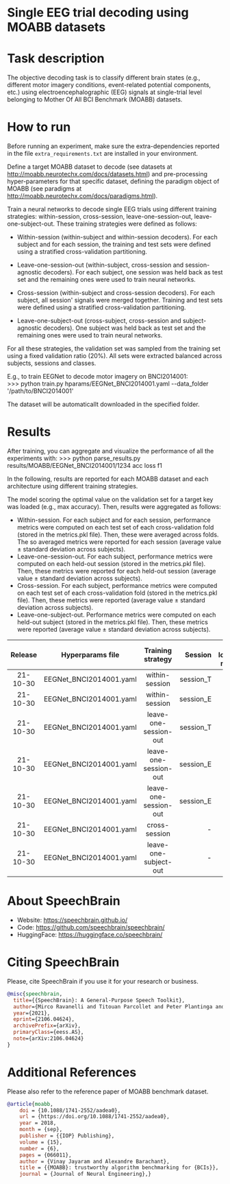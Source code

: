 # Single EEG trial decoding using MOABB datasets
# Task description
The objective decoding task is to classify different brain states (e.g., different motor imagery conditions, event-related potential components, etc.) using electroencephalographic (EEG) signals at single-trial level belonging to Mother Of All BCI Benchmark (MOABB) datasets.

# How to run
Before running an experiment, make sure the extra-dependencies reported in the file `extra_requirements.txt` are installed in your environment.

Define a target MOABB dataset to decode (see datasets at http://moabb.neurotechx.com/docs/datasets.html) and pre-processing hyper-parameters for that specific dataset, defining the paradigm object of MOABB (see paradigms at http://moabb.neurotechx.com/docs/paradigms.html).

Train a neural networks to decode single EEG trials using different training strategies: within-session, cross-session, leave-one-session-out, leave-one-subject-out.
These training strategies were defined as follows:
* Within-session (within-subject and within-session decoders).
    For each subject and for each session, the training and test sets were defined using a stratified cross-validation partitioning.

* Leave-one-session-out (within-subject, cross-session and session-agnostic decoders).
    For each subject, one session was held back as test set and the remaining ones were used to train neural networks.

* Cross-session (within-subject and cross-session decoders).
    For each subject, all session' signals were merged together.
    Training and test sets were defined using a stratified cross-validation partitioning.

* Leave-one-subject-out (cross-subject, cross-session and subject-agnostic decoders).
    One subject was held back as test set and the remaining ones were used to train neural networks.

For all these strategies, the validation set was sampled from the training set using a fixed validation ratio (20%).
All sets were extracted balanced across subjects, sessions and classes.

E.g., to train EEGNet to decode motor imagery on BNCI2014001:\
\>>> python train.py hparams/EEGNet_BNCI2014001.yaml --data_folder '/path/to/BNCI2014001'

The dataset will be automaticallt downloaded in the specified folder.


# Results
After training, you can aggregate and visualize the performance of all the experiments with:
\>>> python parse_results.py results/MOABB/EEGNet_BNCI2014001/1234 acc loss f1


In the following, results are reported for each MOABB dataset and each architecture using different training strategies.

The model scoring the optimal value on the validation set for a target key  was loaded (e.g., max accuracy). Then, results were aggregated as follows:
* Within-session. For each subject and for each session, performance metrics were computed on each test set of each cross-validation fold (stored in the metrics.pkl file). Then, these were averaged across folds. The so averaged metrics were reported for each session (average value ± standard deviation across subjects).
* Leave-one-session-out. For each subject, performance metrics were computed on each held-out session (stored in the metrics.pkl file). Then, these metrics were reported for each held-out session (average value ± standard deviation across subjects).
* Cross-session. For each subject, performance metrics were computed on each test set of each cross-validation fold (stored in the metrics.pkl file). Then, these metrics were reported (average value ± standard deviation across subjects).
* Leave-one-subject-out. Performance metrics were computed on each held-out subject (stored in the metrics.pkl file). Then, these metrics were reported (average value ± standard deviation across subjects).

| Release | Hyperparams file | Training strategy | Session | Key loaded model | Test Accuracy |  GPUs |
|:-------------:|:---------------------------:|:---------------------------:|  -----:|-----:| -----:| :-----------:|
| 21-10-30 | EEGNet_BNCI2014001.yaml | within-session | session_T | 'acc'|62.92±15.43% | 1xTITAN V 12GB |
| 21-10-30 | EEGNet_BNCI2014001.yaml | within-session | session_E | 'acc'|61.46±18.88% | 1xTITAN V 12GB |
| 21-10-30 | EEGNet_BNCI2014001.yaml | leave-one-session-out | session_T | 'acc'|62.89±18.31% | 1xTITAN V 12GB |
| 21-10-30 | EEGNet_BNCI2014001.yaml | leave-one-session-out | session_E | 'acc'|64.04±13.66% | 1xTITAN V 12GB |
| 21-10-30 | EEGNet_BNCI2014001.yaml | leave-one-session-out | session_E | 'loss'|66.13±13.63% | 1xTITAN V 12GB |
| 21-10-30 | EEGNet_BNCI2014001.yaml | cross-session | - | 'acc'|69.06±17.90% | 1xTITAN V 12GB |
| 21-10-30 | EEGNet_BNCI2014001.yaml | leave-one-subject-out | - | 'acc'|37.77±11.65% | 1xTITAN V 12GB |

# **About SpeechBrain**
- Website: https://speechbrain.github.io/
- Code: https://github.com/speechbrain/speechbrain/
- HuggingFace: https://huggingface.co/speechbrain/

# **Citing SpeechBrain**
Please, cite SpeechBrain if you use it for your research or business.

```bibtex
@misc{speechbrain,
  title={{SpeechBrain}: A General-Purpose Speech Toolkit},
  author={Mirco Ravanelli and Titouan Parcollet and Peter Plantinga and Aku Rouhe and Samuele Cornell and Loren Lugosch and Cem Subakan and Nauman Dawalatabad and Abdelwahab Heba and Jianyuan Zhong and Ju-Chieh Chou and Sung-Lin Yeh and Szu-Wei Fu and Chien-Feng Liao and Elena Rastorgueva and François Grondin and William Aris and Hwidong Na and Yan Gao and Renato De Mori and Yoshua Bengio},
  year={2021},
  eprint={2106.04624},
  archivePrefix={arXiv},
  primaryClass={eess.AS},
  note={arXiv:2106.04624}
}
```

# **Additional References**
Please also refer to the reference paper of MOABB benchmark dataset.
```bibtex
@article{moabb,
	doi = {10.1088/1741-2552/aadea0},
	url = {https://doi.org/10.1088/1741-2552/aadea0},
	year = 2018,
	month = {sep},
	publisher = {{IOP} Publishing},
	volume = {15},
	number = {6},
	pages = {066011},
	author = {Vinay Jayaram and Alexandre Barachant},
	title = {{MOABB}: trustworthy algorithm benchmarking for {BCIs}},
	journal = {Journal of Neural Engineering},}
```
